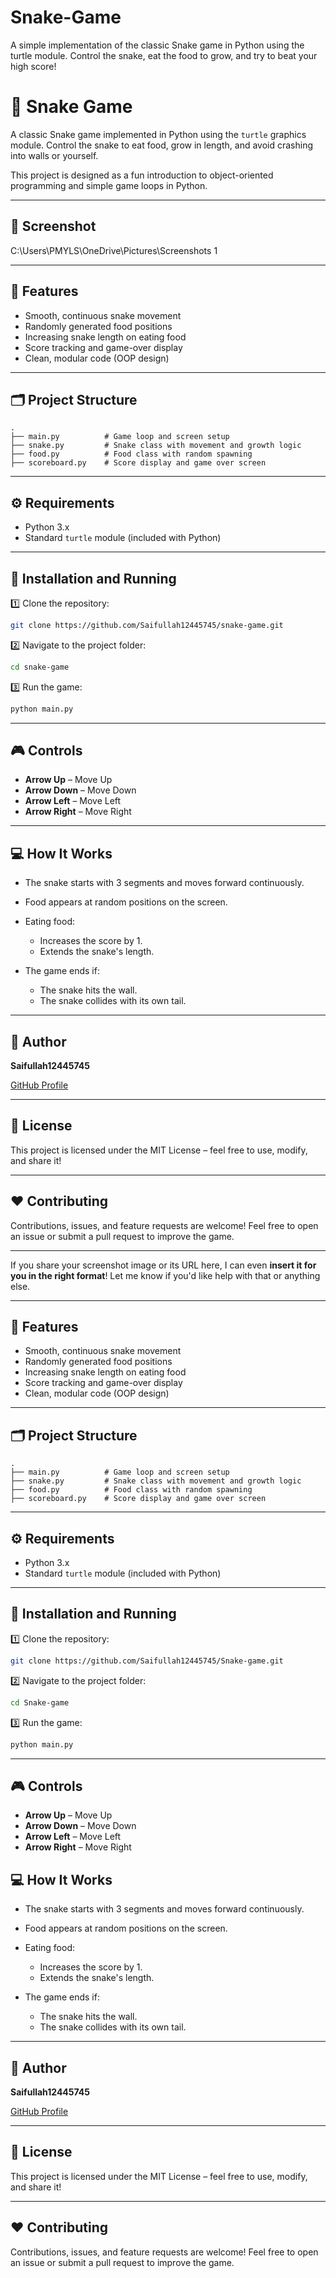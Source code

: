 # Snake-Game
 A simple implementation of the classic Snake game in Python using the turtle module. Control the snake, eat the food to grow, and try to beat your high score!






# 🐍 Snake Game

A classic Snake game implemented in Python using the `turtle` graphics module. Control the snake to eat food, grow in length, and avoid crashing into walls or yourself.

This project is designed as a fun introduction to object-oriented programming and simple game loops in Python.

---

## 📸 Screenshot
C:\Users\PMYLS\OneDrive\Pictures\Screenshots 1

---

## 🎯 Features

* Smooth, continuous snake movement
* Randomly generated food positions
* Increasing snake length on eating food
* Score tracking and game-over display
* Clean, modular code (OOP design)

---

## 🗂️ Project Structure

```
.
├── main.py          # Game loop and screen setup
├── snake.py         # Snake class with movement and growth logic
├── food.py          # Food class with random spawning
├── scoreboard.py    # Score display and game over screen
```

---

## ⚙️ Requirements

* Python 3.x
* Standard `turtle` module (included with Python)

---

## 🚀 Installation and Running

1️⃣ Clone the repository:

```bash
git clone https://github.com/Saifullah12445745/snake-game.git
```

2️⃣ Navigate to the project folder:

```bash
cd snake-game
```

3️⃣ Run the game:

```bash
python main.py
```

---

## 🎮 Controls

* **Arrow Up** – Move Up
* **Arrow Down** – Move Down
* **Arrow Left** – Move Left
* **Arrow Right** – Move Right

---

## 💻 How It Works

* The snake starts with 3 segments and moves forward continuously.
* Food appears at random positions on the screen.
* Eating food:

  * Increases the score by 1.
  * Extends the snake's length.
* The game ends if:

  * The snake hits the wall.
  * The snake collides with its own tail.

---

## 👤 Author

**Saifullah12445745**

[GitHub Profile](https://github.com/Saifullah12445745)

---

## 📜 License

This project is licensed under the MIT License – feel free to use, modify, and share it!

---

## ❤️ Contributing

Contributions, issues, and feature requests are welcome! Feel free to open an issue or submit a pull request to improve the game.

---

If you share your screenshot image or its URL here, I can even **insert it for you in the right format**! Let me know if you'd like help with that or anything else.


---

## 🎯 Features

* Smooth, continuous snake movement
* Randomly generated food positions
* Increasing snake length on eating food
* Score tracking and game-over display
* Clean, modular code (OOP design)

---

## 🗂️ Project Structure

```
.
├── main.py          # Game loop and screen setup
├── snake.py         # Snake class with movement and growth logic
├── food.py          # Food class with random spawning
├── scoreboard.py    # Score display and game over screen
```

---

## ⚙️ Requirements

* Python 3.x
* Standard `turtle` module (included with Python)

---

## 🚀 Installation and Running

1️⃣ Clone the repository:

```bash
git clone https://github.com/Saifullah12445745/Snake-game.git
```

2️⃣ Navigate to the project folder:

```bash
cd Snake-game
```

3️⃣ Run the game:

```bash
python main.py
```

---

## 🎮 Controls

* **Arrow Up** – Move Up
* **Arrow Down** – Move Down
* **Arrow Left** – Move Left
* **Arrow Right** – Move Right



## 💻 How It Works

* The snake starts with 3 segments and moves forward continuously.
* Food appears at random positions on the screen.
* Eating food:

  * Increases the score by 1.
  * Extends the snake's length.
* The game ends if:

  * The snake hits the wall.
  * The snake collides with its own tail.

---

## 👤 Author

**Saifullah12445745**

[GitHub Profile](https://github.com/Saifullah12445745)

---

## 📜 License

This project is licensed under the MIT License – feel free to use, modify, and share it!

---

## ❤️ Contributing

Contributions, issues, and feature requests are welcome! Feel free to open an issue or submit a pull request to improve the game.
